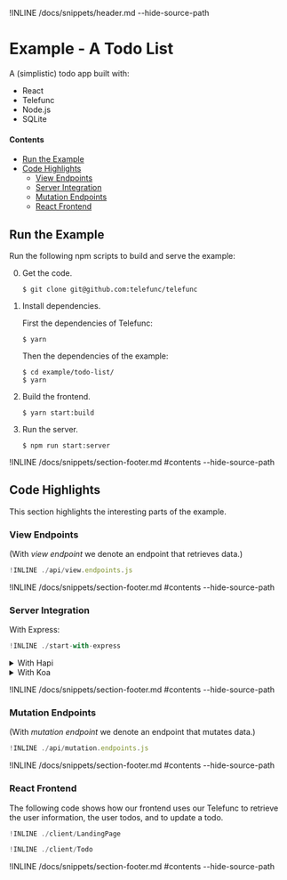 !INLINE /docs/snippets/header.md --hide-source-path
&nbsp;

# Example - A Todo List

A (simplistic) todo app built with:
 - React
 - Telefunc
 - Node.js
 - SQLite

#### Contents

- [Run the Example](#run-the-example)
- [Code Highlights](#code-highlights)
  - [View Endpoints](#view-endpoints)
  - [Server Integration](#server-integration)
  - [Mutation Endpoints](#mutation-endpoints)
  - [React Frontend](#react-frontend)

## Run the Example

Run the following npm scripts to build and serve the example:

0. Get the code.

   ~~~shell
   $ git clone git@github.com:telefunc/telefunc
   ~~~

1. Install dependencies.

   First the dependencies of Telefunc:
   ~~~shell
   $ yarn
   ~~~

   Then the dependencies of the example:
   ~~~shell
   $ cd example/todo-list/
   $ yarn
   ~~~

2. Build the frontend.

   ~~~shell
   $ yarn start:build
   ~~~

3. Run the server.

   ~~~shell
   $ npm run start:server
   ~~~

!INLINE /docs/snippets/section-footer.md #contents --hide-source-path


## Code Highlights

This section highlights the interesting parts of the example.

### View Endpoints

(With *view endpoint* we denote an endpoint that retrieves data.)

~~~js
!INLINE ./api/view.endpoints.js
~~~

!INLINE /docs/snippets/section-footer.md #contents --hide-source-path

### Server Integration

With Express:

~~~js
!INLINE ./start-with-express
~~~

<details>
<summary>
With Hapi
</summary>

~~~js
!INLINE ./start-with-hapi
~~~
</details>

<details>
<summary>
With Koa
</summary>

~~~js
!INLINE ./start-with-koa
~~~
</details>


!INLINE /docs/snippets/section-footer.md #contents --hide-source-path

### Mutation Endpoints

(With *mutation endpoint* we denote an endpoint that mutates data.)

~~~js
!INLINE ./api/mutation.endpoints.js
~~~

!INLINE /docs/snippets/section-footer.md #contents --hide-source-path

### React Frontend

The following code shows how our frontend
uses our Telefunc to retrieve the user information,
the user todos,
and to update a todo.

~~~js
!INLINE ./client/LandingPage
~~~

~~~js
!INLINE ./client/Todo
~~~

!INLINE /docs/snippets/section-footer.md #contents --hide-source-path
